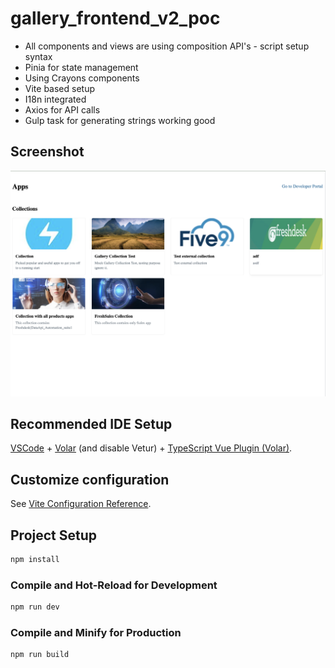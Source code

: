 # gallery_frontend_v2_poc

* All components and views are using composition API's - script setup syntax 
* Pinia for state management 
* Using Crayons components
* Vite based setup 
* I18n integrated 
* Axios for API calls
* Gulp task for generating strings working good

## Screenshot 
<img src="./screenshots/home.png" />

## Recommended IDE Setup

[VSCode](https://code.visualstudio.com/) + [Volar](https://marketplace.visualstudio.com/items?itemName=johnsoncodehk.volar) (and disable Vetur) + [TypeScript Vue Plugin (Volar)](https://marketplace.visualstudio.com/items?itemName=johnsoncodehk.vscode-typescript-vue-plugin).

## Customize configuration

See [Vite Configuration Reference](https://vitejs.dev/config/).

## Project Setup

```sh
npm install
```

### Compile and Hot-Reload for Development

```sh
npm run dev
```

### Compile and Minify for Production

```sh
npm run build
```
